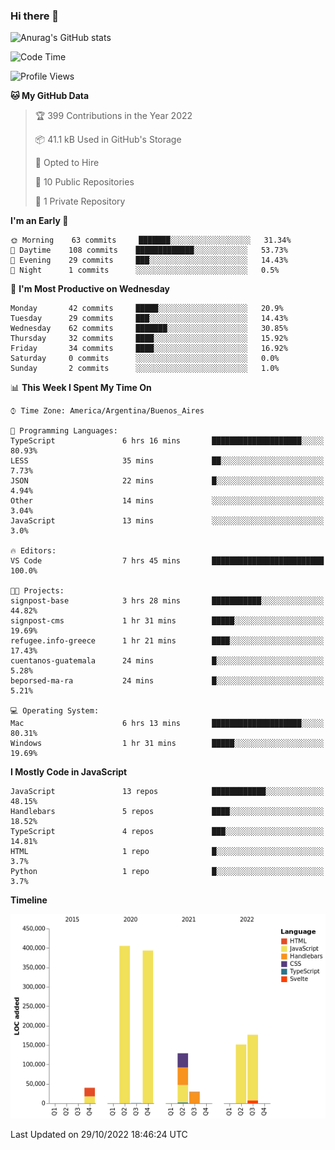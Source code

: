 ### Hi there 👋

![Anurag's GitHub stats](https://github-readme-stats.vercel.app/api?username=guiso92&count_private=true&show_icons=true&theme=dracula)

<!--START_SECTION:waka-->
![Code Time](http://img.shields.io/badge/Code%20Time-58%20hrs%2040%20mins-blue)

![Profile Views](http://img.shields.io/badge/Profile%20Views-6-blue)

**🐱 My GitHub Data** 

> 🏆 399 Contributions in the Year 2022
 > 
> 📦 41.1 kB Used in GitHub's Storage 
 > 
> 💼 Opted to Hire
 > 
> 📜 10 Public Repositories 
 > 
> 🔑 1 Private Repository 
 > 
**I'm an Early 🐤** 

```text
🌞 Morning    63 commits     ███████░░░░░░░░░░░░░░░░░░   31.34% 
🌆 Daytime    108 commits    █████████████░░░░░░░░░░░░   53.73% 
🌃 Evening    29 commits     ███░░░░░░░░░░░░░░░░░░░░░░   14.43% 
🌙 Night      1 commits      ░░░░░░░░░░░░░░░░░░░░░░░░░   0.5%

```
📅 **I'm Most Productive on Wednesday** 

```text
Monday       42 commits     █████░░░░░░░░░░░░░░░░░░░░   20.9% 
Tuesday      29 commits     ███░░░░░░░░░░░░░░░░░░░░░░   14.43% 
Wednesday    62 commits     ███████░░░░░░░░░░░░░░░░░░   30.85% 
Thursday     32 commits     ████░░░░░░░░░░░░░░░░░░░░░   15.92% 
Friday       34 commits     ████░░░░░░░░░░░░░░░░░░░░░   16.92% 
Saturday     0 commits      ░░░░░░░░░░░░░░░░░░░░░░░░░   0.0% 
Sunday       2 commits      ░░░░░░░░░░░░░░░░░░░░░░░░░   1.0%

```


📊 **This Week I Spent My Time On** 

```text
⌚︎ Time Zone: America/Argentina/Buenos_Aires

💬 Programming Languages: 
TypeScript               6 hrs 16 mins       ████████████████████░░░░░   80.93% 
LESS                     35 mins             ██░░░░░░░░░░░░░░░░░░░░░░░   7.73% 
JSON                     22 mins             █░░░░░░░░░░░░░░░░░░░░░░░░   4.94% 
Other                    14 mins             ░░░░░░░░░░░░░░░░░░░░░░░░░   3.04% 
JavaScript               13 mins             ░░░░░░░░░░░░░░░░░░░░░░░░░   3.0%

🔥 Editors: 
VS Code                  7 hrs 45 mins       █████████████████████████   100.0%

🐱‍💻 Projects: 
signpost-base            3 hrs 28 mins       ███████████░░░░░░░░░░░░░░   44.82% 
signpost-cms             1 hr 31 mins        █████░░░░░░░░░░░░░░░░░░░░   19.69% 
refugee.info-greece      1 hr 21 mins        ████░░░░░░░░░░░░░░░░░░░░░   17.43% 
cuentanos-guatemala      24 mins             █░░░░░░░░░░░░░░░░░░░░░░░░   5.28% 
beporsed-ma-ra           24 mins             █░░░░░░░░░░░░░░░░░░░░░░░░   5.21%

💻 Operating System: 
Mac                      6 hrs 13 mins       ████████████████████░░░░░   80.31% 
Windows                  1 hr 31 mins        █████░░░░░░░░░░░░░░░░░░░░   19.69%

```

**I Mostly Code in JavaScript** 

```text
JavaScript               13 repos            ████████████░░░░░░░░░░░░░   48.15% 
Handlebars               5 repos             ████░░░░░░░░░░░░░░░░░░░░░   18.52% 
TypeScript               4 repos             ███░░░░░░░░░░░░░░░░░░░░░░   14.81% 
HTML                     1 repo              █░░░░░░░░░░░░░░░░░░░░░░░░   3.7% 
Python                   1 repo              █░░░░░░░░░░░░░░░░░░░░░░░░   3.7%

```


**Timeline**

![Chart not found](https://raw.githubusercontent.com/Guiso92/Guiso92/main/charts/bar_graph.png) 


 Last Updated on 29/10/2022 18:46:24 UTC
<!--END_SECTION:waka-->
